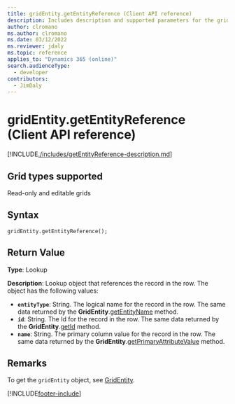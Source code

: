 ```yaml
---
title: gridEntity.getEntityReference (Client API reference)
description: Includes description and supported parameters for the gridEntity.getEntityReference method.
author: clromano
ms.author: clromano
ms.date: 03/12/2022
ms.reviewer: jdaly
ms.topic: reference
applies_to: "Dynamics 365 (online)"
search.audienceType: 
  - developer
contributors:
  - JimDaly
---
```

# gridEntity.getEntityReference (Client API reference)

[!INCLUDE[./includes/getEntityReference-description.md](./includes/getEntityReference-description.md)]

## Grid types supported

Read-only and editable grids

## Syntax

`gridEntity.getEntityReference();`

## Return Value

**Type**: Lookup

**Description**: Lookup object that references the record in the row. The object has the following values:

- **`entityType`**: String. The logical name for the record in the row. The same data returned by the **GridEntity**.[getEntityName](getEntityName.md) method.
- **`id`**: String. The Id for the record in the row. The same data returned by the **GridEntity**.[getId](getId.md) method.
- **`name`**: String. The primary column value for the record in the row. The same data returned by the **GridEntity**.[getPrimaryAttributeValue](getPrimaryAttributeValue.md) method.

## Remarks

To get the `gridEntity` object, see [GridEntity](../gridentity.md). 


[!INCLUDE[footer-include](../../../../../../includes/footer-banner.md)]

